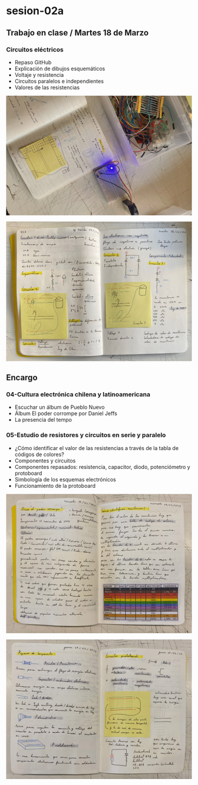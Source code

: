 # sesion-02a

## Trabajo en clase / Martes 18 de Marzo

### Circuitos eléctricos

- Repaso GitHub
- Explicación de dibujos esquemáticos
- Voltaje y resistencia
- Circuitos paralelos e independientes
- Valores de las resistencias

![Foto bitácora y materiales](./archivos/tme-sesion02a-foto10.jpeg)

![Foto apuntes de mi bitácora](./archivos/tme-sesion02a-foto11.jpeg)

## Encargo

### 04-Cultura electrónica chilena y latinoamericana

- Escuchar un álbum de Pueblo Nuevo
- Álbum El poder corrompe por Daniel Jeffs
- La presencia del tempo

### 05-Estudio de resistores y circuitos en serie y paralelo

- ¿Cómo identificar el valor de las resistencias a través de la tabla de códigos de colores?
- Componentes y circuitos
- Componentes repasados: resistencia, capacitor, diodo, potenciómetro y protoboard
- Simbología de los esquemas electrónicos
- Funcionamiento de la protoboard

![Foto de mis apuntes en mi bitácora](./archivos/tme-sesion02a-foto13.jpeg)

![Foto de mis apuntes en mi bitácora](./archivos/tme-sesion02a-foto14.jpeg)

